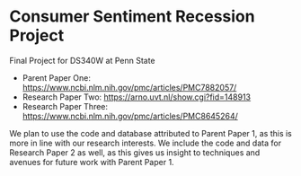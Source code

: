 # Consumer Sentiment Recession Project
Final Project for DS340W at Penn State

- Parent Paper One: https://www.ncbi.nlm.nih.gov/pmc/articles/PMC7882057/
- Research Paper Two: https://arno.uvt.nl/show.cgi?fid=148913
- Research Paper Three: https://www.ncbi.nlm.nih.gov/pmc/articles/PMC8645264/

We plan to use the code and database attributed to Parent Paper 1, as this is more in line with our research interests. We include the code and data for Research Paper 2 as well, as this gives us insight to techniques and avenues for future work with Parent Paper 1.
